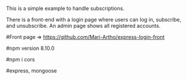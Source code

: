 This is a simple example to handle subscriptions.

There is a front-end with a login page where users can log in, subscribe, and unsubscribe. An admin page shows all registered accounts.

#Front page => https://github.com/Mari-Artho/express-login-front

#npm version 8.10.0

#npm i cors

#express, mongoose
